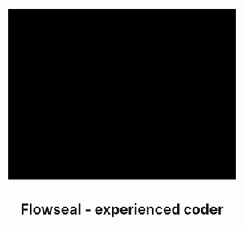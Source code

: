 <p align="center">
  <img src="https://github.com/AKonLegend/AKonLegend/blob/main/Flowseal.gif?raw=true" />
</p>

<h1 align="center">Flowseal - experienced coder </h1>
